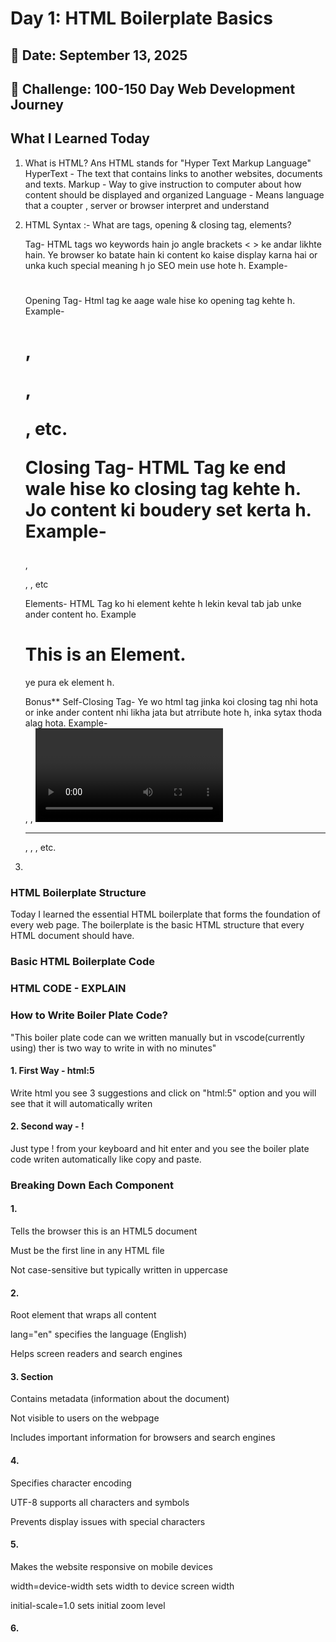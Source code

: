 # Day 1: HTML Boilerplate Basics

## 📅 Date: September 13, 2025
## 🎯 Challenge: 100-150 Day Web Development Journey

## What I Learned Today
1. What is HTML?
Ans HTML stands for "Hyper Text Markup Language"
    HyperText - The text that contains links to another websites, documents and texts.
    Markup - Way to give instruction to computer about how content should be displayed and organized
    Language - Means language that a coupter , server or browser interpret and understand

2. HTML Syntax :- What are tags, opening & closing tag, elements?

    Tag-  HTML tags wo keywords hain jo angle brackets < > ke andar likhte hain. Ye browser ko batate hain ki content ko kaise display karna hai or unka kuch special meaning h jo SEO mein use hote h. Example- <h1></h1>

    Opening Tag- Html tag ke aage wale hise ko opening tag kehte h. Example- <h1>, <p>, <div>, etc.

    Closing Tag- HTML Tag ke end wale hise ko closing tag kehte h. Jo content ki boudery set kerta h. Example- </h1>, </p>, </div>, etc

    Elements- HTML Tag ko hi element kehte h lekin keval tab jab unke ander content ho. Example <h1>This is an Element.</h1> ye pura ek element h.

    Bonus**
    Self-Closing Tag- Ye wo html tag jinka koi closing tag nhi hota or inke ander content nhi likha jata but atrribute hote h, inka sytax thoda alag hota.
        Example- <br>, <img>, <video>, <hr>, <meta>, <link>, etc.
3. 

### HTML Boilerplate Structure
Today I learned the essential HTML boilerplate that forms the foundation of every web page. The boilerplate is the basic HTML structure that every HTML document should have.

### Basic HTML Boilerplate Code

### HTML CODE - EXPLAIN
<!DOCTYPE html>
<html lang="en">
<head>
    <meta charset="UTF-8">
    <meta name="viewport" content="width=device-width, initial-scale=1.0">
    <title>Day-001 | The Boiler Plate Basics</title>
</head>
<body>
    <!-- Code written here -->
</body>
</html>

### How to Write Boiler Plate Code?
"This boiler plate code can we written manually but in vscode(currently using) ther is two way to write in with no minutes"
#### 1. First Way - html:5
Write html you see 3 suggestions and click on "html:5" option and you will see that it will automatically writen

#### 2. Second way - !
Just type ! from your keyboard and hit enter and you see the boiler plate code writen automatically like copy and paste.

### Breaking Down Each Component
#### 1. <!DOCTYPE html>

Tells the browser this is an HTML5 document

Must be the first line in any HTML file

Not case-sensitive but typically written in uppercase

#### 2. <html lang="en">

Root element that wraps all content

lang="en" specifies the language (English)

Helps screen readers and search engines

#### 3. <head> Section

Contains metadata (information about the document)

Not visible to users on the webpage

Includes important information for browsers and search engines

#### 4. <meta charset="UTF-8">

Specifies character encoding

UTF-8 supports all characters and symbols

Prevents display issues with special characters

#### 5. <meta name="viewport">

Makes the website responsive on mobile devices

width=device-width sets width to device screen width

initial-scale=1.0 sets initial zoom level

#### 6. <title>

Text that appears in browser tab

Important for SEO (Search Engine Optimization)

Should be descriptive and unique for each page

#### 7. <body>

Contains all visible content

Where all HTML elements like headings, paragraphs, images go

